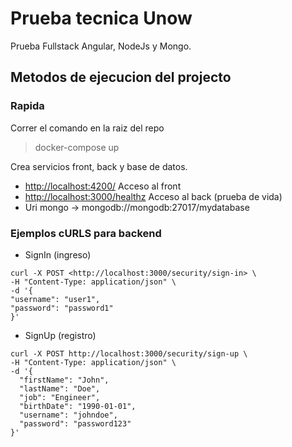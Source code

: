 # Prueba tecnica Unow

Prueba Fullstack Angular, NodeJs y Mongo.

## Metodos de ejecucion del projecto

### Rapida

Correr el comando en la raiz del repo

> docker-compose up

Crea servicios front, back y base de datos.

- <http://localhost:4200/> Acceso al front
- <http://localhost:3000/healthz> Acceso al back (prueba de vida)
- Uri mongo -> mongodb://mongodb:27017/mydatabase

### Ejemplos cURLS para backend

- SignIn (ingreso)

```
curl -X POST <http://localhost:3000/security/sign-in> \
-H "Content-Type: application/json" \
-d '{
"username": "user1",
"password": "password1"
}'
```

- SignUp (registro)

```
curl -X POST http://localhost:3000/security/sign-up \
-H "Content-Type: application/json" \
-d '{
  "firstName": "John",
  "lastName": "Doe",
  "job": "Engineer",
  "birthDate": "1990-01-01",
  "username": "johndoe",
  "password": "password123"
}'
```
